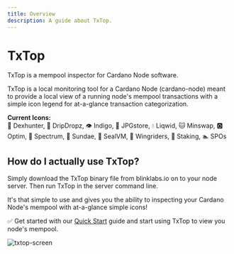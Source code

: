 ```yaml
---
title: Overview
description: A guide about TxTop.
---
```


# TxTop

TxTop is a mempool inspector for Cardano Node software.

TxTop is a local monitoring tool for a Cardano Node (cardano-node) meant to provide a local view of a running node's mempool transactions with a simple icon legend for at-a-glance transaction categorization.

**Current Icons:**  
🏹 Dexhunter, 🚰 DripDropz, 👁️ Indigo, 🦛 JPGstore, 💧 Liqwid, 🐱 Minswap, 🅾️ Optim, 
🌈 Spectrum, 🍨 Sundae, 🦭 SealVM, 🦸 Wingriders, 🥩 Staking, 🏊 SPOs

## How do I actually use TxTop?
Simply download the TxTop binary file from blinklabs.io on to your node server. Then run TxTop in the server command line.  

It's that simple to use and gives you the ability to inspecting your Cardano Node's mempool with at-a-glance simple icons! 

✅ Get started with our [Quick Start](../002-quick-start) guide and start using TxTop to view you node's mempool.

![txtop-screen](/txtop-screen.png)
